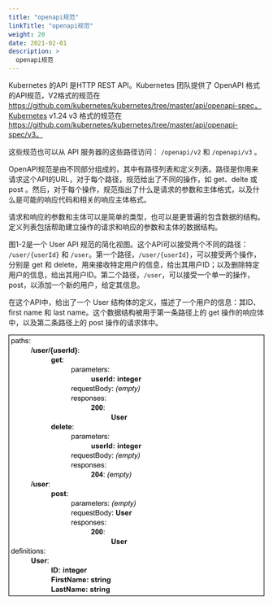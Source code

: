 ```yaml
---
title: "openapi规范"
linkTitle: "openapi规范"
weight: 20
date: 2021-02-01
description: >
  openapi规范
---
```




Kubernetes 的API 是HTTP REST API。Kubernetes 团队提供了 OpenAPI 格式的API规范，V2格式的规范在 https://github.com/kubernetes/kubernetes/tree/master/api/openapi-spec，Kubernetes v1.24 v3 格式的规范在 https://github.com/kubernetes/kubernetes/tree/master/api/openapi-spec/v3。

这些规范也可以从 API 服务器的这些路径访问： `/openapi/v2` 和 `/openapi/v3` 。

OpenAPI规范是由不同部分组成的，其中有路径列表和定义列表。路径是你用来请求这个API的URL，对于每个路径，规范给出了不同的操作，如 get、delte 或 post 。然后，对于每个操作，规范指出了什么是请求的参数和主体格式，以及什么是可能的响应代码和相关的响应主体格式。

请求和响应的参数和主体可以是简单的类型，也可以是更普遍的包含数据的结构。定义列表包括帮助建立操作的请求和响应的参数和主体的数据结构。

图1-2是一个 User API 规范的简化视图。这个API可以接受两个不同的路径： `/user/{userId}` 和 `/user`。第一个路径，`/user/{userId}`，可以接受两个操作，分别是 get 和 delete，用来接收特定用户的信息，给出其用户ID；以及删除特定用户的信息，给出其用户ID。第二个路径，`/user`，可以接受一个单一的操作，post，以添加一个新的用户，给定其信息。

在这个API中，给出了一个 User 结构体的定义，描述了一个用户的信息：其ID、first name 和 last name。这个数据结构被用于第一条路径上的 get 操作的响应体中，以及第二条路径上的 post 操作的请求体中。

![](images/533908_1_En_1_Fig2_HTML.png)
